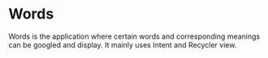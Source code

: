 # Words
Words is the application where certain words and corresponding meanings can be googled and display. It mainly uses Intent and Recycler view.
